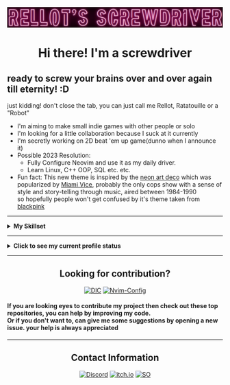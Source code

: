 <img src="./Assets/logo.png">

<h1 align="center">Hi there! I'm a screwdriver</h1>
<h2>ready to screw your brains over and over again till eternity! :D</h2>
just kidding! don't close the tab, you can just call me Rellot, Ratatouille or a "Robot"

- I'm aiming to make small indie games with other people or solo
- I'm looking for a little collaboration because I suck at it currently
- I'm secretly working on 2D beat 'em up game(dunno when I announce it)
- Possible 2023 Resolution: 
	- Fully Configure Neovim and use it as my daily driver.
	- Learn Linux, C++ OOP, SQL etc. etc.
- Fun fact: This new theme is inspired by the [neon art deco](https://en.wikipedia.org/wiki/Miami#Culture_2) which was popularized by [Miami Vice](https://en.wikipedia.org/wiki/Miami_Vice), probably the only cops show with a sense of style and story-telling through music, aired between 1984-1990
<br />so hopefully people won't get confused by it's theme taken from [blackpink](https://www.youtube.com/channel/UCOmHUn--16B90oW2L6FRR3A)
---

<details><summary><b>My Skillset</b></summary>
<div align="left">
<h2 align="center">My Skillset</h2>

#### Programming Languages:

<a href="https://en.wikipedia.org/wiki/C%2B%2B"><img src="./Assets/cpp.png"></a>
<a href="https://www.python.org/"><img src="./Assets/py.png"></a>

#### Version Control:

<a href="https://git-scm.com/"><img src="./Assets/git.png"></a>
<a href="https://github.com/jesseduffield/lazygit"><img src="./Assets/lazyg.png"></a>
<a href="https://github.com"><img src="./Assets/ghub.png"></a>

#### Build Systems:

<a href="https://ninja-build.org/"><img src="./Assets/ninja.png"></a>
<a href="https://www.gnu.org/software/make/"><img src="./Assets/make.png"></a>
<a href="https://www.cmake.org"><img src="./Assets/cmake.png"></a>

#### Frameworks:

<a href="https://www.sfml-dev.org/"><img src="./Assets/sfml.png"></a>
<a href="https://www.wxwidgets.org/"><img src="./Assets/wx.png"></a>

#### Debugging:

<a href="https://www.sourceware.org/gdb/"><img src="./Assets/gdb.png"></a>

#### Compilers:

<a href="https://gcc.gnu.org/"><img src="./Assets/gcc.png"></a>
<a href="https://clang.llvm.org/"><img src="./Assets/clang.png"></a>

#### Documentation Generator:

<a href="https://clang.llvm.org/"><img src="./Assets/doxide.png"></a>

#### Text Editors:

<a href="https://clang.llvm.org/"><img src="./Assets/nvim.png"></a>

#### Operating System:

<a href="https://clang.llvm.org/"><img src="./Assets/win7.png"></a>
<a href="https://clang.llvm.org/"><img src="./Assets/arch.png"></a>

</details>


---
<details><summary><b>Click to see my current profile status</b></summary>
<div align="center">
<h2>My GitHub Stats</h2>
<img height="170em" align="center" src="https://github-readme-stats.vercel.app/api?username=Rellotscrewdriver&count_private=true&show_icons=true&custom_title=Rellot%27s%20Github%20Stats&theme=transparent&text_color=ff1493&icon_color=ffffff&title_color=ff1493&hide_border=true" />
<img height="170em" align="center" src="https://github-readme-stats.vercel.app/api/top-langs/?username=Rellotscrewdriver&layout=compact&theme=transparent&text_color=ff1493&title_color=ff1493&card_width=250&hide_border=true" />
<a>
<img height="295em" src="https://github-readme-activity-graph.cyclic.app/graph?username=rellotscrewdriver&hide_border=true&bg_color=00000&color=ff1493&point=ff1493&custom_title=Rellot's%20Contribution%20Graph" />
</a>
  <p align="left"><b><i>NOTE</i></b> : the above data (especially Most Used Languages) does not indicate my skill level or anything like that, it's a github metric of which languages i have the most code on github</p>
</div>
</details>

---

<h2 align="center">Looking for contribution?</h2>

<div align = "center">

[![DIC](https://github-readme-stats.vercel.app/api/pin/?username=rellotscrewdriver&repo=Digital-Measurement-Calculator&theme=transparent&text_color=ff1493&icon_color=ffffff&title_color=ff1493)](https://github.com/Rellotscrewdriver/Digital-Measurement-Calculator)
[![Nvim-Config](https://github-readme-stats.vercel.app/api/pin/?username=rellotscrewdriver&repo=nvim&theme=transparent&text_color=ff1493&icon_color=ffffff&title_color=ff1493)](https://github.com/Rellotscrewdriver/neovim_config)

</div>

<h4>If you are looking eyes to contribute my project then check out these top repositories, you can help by improving my code. <br />Or if you don't want to, can give me some suggestions by opening a new issue. your help is always appreciated
</h4>
</div>
  
---
  
<div align = "center">
  <h2>Contact Information</h2>

[![Discord](https://img.shields.io/badge/Discord-7289DA?style=for-the-badge&logo=discord&color=black&logoColor=deeppink)](https://discord.com/users/481829350749110293)
[![itch.io](https://img.shields.io/badge/Itch.io-FA5C5C?style=for-the-badge&logo=itchdotio&color=black&logoColor=deeppink)](https://rellotscrewdriver.itch.io)
[![SO](https://img.shields.io/badge/Stack_Overflow-FE7A16?style=for-the-badge&logo=stack-overflow&color=black&logoColor=deeppink)](https://stackoverflow.com/users/13572188/rellots-screwdriver)

</div>

